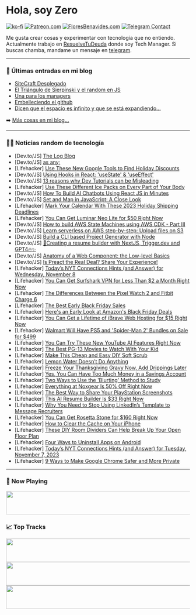 # Hola, soy Zero

[![ko-fi](https://ko-fi.com/img/githubbutton_sm.svg)](https://ko-fi.com/J3J4N0LUK)
[![Patreon.com](https://img.shields.io/endpoint.svg?url=https%3A%2F%2Fshieldsio-patreon.vercel.app%2Fapi%3Fusername%3Dzerodragon%26type%3Dpatrons&style=for-the-badge)](https://patreon.com/zerodragon)
[![FloresBenavides.com](https://img.shields.io/website?down_message=oops&label=MiBlog&style=for-the-badge&up_message=online&url=https%3A%2F%2Ffloresbenavides.com)](https://floresbenavides.com)
[![Telegram Contact](https://img.shields.io/badge/escr%C3%ADbeme-ZeroDragon-%2326A5E4?style=for-the-badge&logo=telegram)](https://t.me/zerodragon)

Me gusta crear cosas y experimentar con tecnología que no entiendo.
Actualmente trabajo en [ResuelveTuDeuda](http://github.com/resuelve) donde soy Tech Manager.
Si buscas chamba, mandame un mensaje en [telegram](https://t.me/zerodragon).

---

### 📕 Últimas entradas en mi blog
<!-- BLOG-POST-LIST:START -->
- [SiteCraft Desplegado](https://floresbenavides.com/sitecraft-desplegado/)
- [El Triángulo de Sierpinski y el random en JS](https://floresbenavides.com/el-triangulo-de-sierpinski-y-el-random-en-js/)
- [Una para los managers](https://floresbenavides.com/una-para-los-managers/)
- [Embelleciendo el github](https://floresbenavides.com/embelleciendo-el-github/)
- [Dicen que el espacio es infinito y que se está expandiendo…](https://floresbenavides.com/dicen-que-el-espacio-es-infinito-y-que-se-esta-expandiendo/)
<!-- BLOG-POST-LIST:END -->

➡️ [Más cosas en mi blog...](https://floresbenavides.com)

---

### 👨‍💻 Noticias random de tecnología
<!-- TECH-POSTS:START -->
- [Dev.to/JS] [The Log Blog](https://dev.to/shokuninja/the-log-blog-2mo1)
- [Dev.to/JS] [as any;](https://dev.to/manuartero/as-any-1ah3)
- [Lifehacker] [Use These New Google Tools to Find Holiday Discounts](https://lifehacker.com/use-these-new-google-tools-to-find-holiday-discounts-1851001880)
- [Dev.to/JS] [Using Hooks in React: &#39;useState&#39; &amp; &#39;useEffect&#39;](https://dev.to/tmarku4/using-hooks-in-react-usestate-useeffect-20mj)
- [Dev.to/JS] [13 reasons why Dev Tutorials can be Misleading](https://dev.to/rickdelpo1/13-reasons-why-dev-tutorials-can-be-misleading-2bfn)
- [Lifehacker] [Use These Different Ice Packs on Every Part of Your Body](https://lifehacker.com/use-these-different-ice-packs-on-every-part-of-your-bod-1851001868)
- [Dev.to/JS] [How To Build AI Chatbots Using React JS in Minutes](https://dev.to/salmenus/how-to-build-ai-chatbots-using-react-js-in-minutes-1j67)
- [Dev.to/JS] [Set and Map in JavaScript: A Close Look](https://dev.to/rasaf_ibrahim/set-and-map-in-javascript-a-close-look-h01)
- [Lifehacker] [Mark Your Calendar With These 2023 Holiday Shipping Deadlines](https://lifehacker.com/mark-your-calendar-with-these-2023-holiday-shipping-dea-1851000806)
- [Lifehacker] [You Can Get Luminar Neo Lite for $50 Right Now](https://lifehacker.com/you-can-get-luminar-neo-lite-for-50-right-now-1850991219)
- [Dev.to/JS] [How to build AWS State Machines using AWS CDK - Part III](https://dev.to/aws-builders/how-to-build-aws-state-machines-using-aws-cdk-part-iii-4ok9)
- [Dev.to/JS] [Learn serverless on AWS step-by-step: Upload files on S3](https://dev.to/pchol22/learn-serverless-on-aws-step-by-step-upload-files-on-s3-50d4)
- [Dev.to/JS] [Build a CLI based Project Generator with Node](https://dev.to/ghostaram/build-a-cli-based-project-generator-with-node-56ld)
- [Dev.to/JS] [🚀Creating a resume builder with NextJS, Trigger.dev and GPT4🔥✨](https://dev.to/triggerdotdev/creating-a-resume-builder-with-nextjs-triggerdev-and-gpt4-4gmf)
- [Dev.to/JS] [Anatomy of a Web Component: the Low-level Basics](https://dev.to/andyjessop/anatomy-of-a-web-component-the-low-level-basics-3gpp)
- [Dev.to/JS] [Is Preact the Real Deal? Share Your Experience!](https://dev.to/opensourcee/is-preact-the-real-deal-share-your-experience-3fb)
- [Lifehacker] [Today’s NYT Connections Hints &lpar;and Answer&rpar; for Wednesday, November 8](https://lifehacker.com/nyt-connections-answer-today-november-8-2023-1850998488)
- [Lifehacker] [You Can Get Surfshark VPN for Less Than $2 a Month Right Now](https://lifehacker.com/you-can-get-surfshark-vpn-for-less-than-2-a-month-righ-1850991206)
- [Lifehacker] [The Differences Between the Pixel Watch 2 and Fitbit Charge 6](https://lifehacker.com/the-differences-between-the-pixel-watch-2-and-fitbit-ch-1850999470)
- [Lifehacker] [The Best Early Black Friday Sales](https://lifehacker.com/what-to-expect-this-black-friday-1850941407)
- [Lifehacker] [Here&#39;s an Early Look at Amazon&#39;s Black Friday Deals](https://lifehacker.com/heres-an-early-look-at-amazons-black-friday-deals-1851000539)
- [Lifehacker] [You Can Get a Lifetime of iBrave Web Hosting for $15 Right Now](https://lifehacker.com/you-can-get-a-lifetime-of-ibrave-web-hosting-for-15-ri-1850991050)
- [Lifehacker] [Walmart Will Have PS5 and &#39;Spider-Man 2&#39; Bundles on Sale for $499](https://lifehacker.com/walmart-will-have-ps5-and-spider-man-2-bundles-on-sale-1851000160)
- [Lifehacker] [You Can Try These New YouTube AI Features Right Now](https://lifehacker.com/you-can-try-these-new-youtube-ai-features-right-now-1851000046)
- [Lifehacker] [The Best PG-13 Movies to Watch With Your Kid](https://lifehacker.com/the-best-pg-13-movies-to-watch-with-your-kid-1850999306)
- [Lifehacker] [Make This Cheap and Easy DIY Soft Scrub](https://lifehacker.com/homemade-soft-scrub-recipe-1850999667)
- [Lifehacker] [Lemon Water Doesn’t Do Anything](https://lifehacker.com/lemon-water-doesn-t-do-anything-1822932908)
- [Lifehacker] [Freeze Your Thanksgiving Gravy Now, Add Drippings Later](https://lifehacker.com/freeze-your-thanksgiving-gravy-now-add-drippings-later-1850999490)
- [Lifehacker] [Yes, You Can Have Too Much Money in a Savings Account](https://lifehacker.com/yes-you-can-have-too-much-money-in-a-savings-account-1850999287)
- [Lifehacker] [Two Ways to Use the &#39;Blurting&#39; Method to Study](https://lifehacker.com/two-ways-to-use-the-blurting-method-to-study-1850999140)
- [Lifehacker] [Everything at Noxgear Is 50% Off Right Now](https://lifehacker.com/everything-at-noxgear-is-50-off-right-now-1850998913)
- [Lifehacker] [The Best Way to Share Your PlayStation Screenshots](https://lifehacker.com/the-best-way-to-share-your-playstation-screenshots-1850998668)
- [Lifehacker] [This AI Resume Builder Is $33 Right Now](https://lifehacker.com/this-ai-resume-builder-is-33-right-now-1850991002)
- [Lifehacker] [Why You Need to Stop Using LinkedIn’s Template to Message Recruiters](https://lifehacker.com/why-you-need-to-stop-using-linkedin-s-template-to-messa-1850993125)
- [Lifehacker] [You Can Get Rosetta Stone for $160 Right Now](https://lifehacker.com/you-can-get-rosetta-stone-for-160-right-now-1850991143)
- [Lifehacker] [How to Clear the Cache on Your iPhone](https://lifehacker.com/how-to-clear-the-cache-on-your-iphone-1850998050)
- [Lifehacker] [These DIY Room Dividers Can Help Break Up Your Open Floor Plan](https://lifehacker.com/these-diy-room-dividers-can-help-break-up-your-open-flo-1850997451)
- [Lifehacker] [Four Ways to Uninstall Apps on Android](https://lifehacker.com/how-to-uninstall-apps-on-android-1850996319)
- [Lifehacker] [Today’s NYT Connections Hints &lpar;and Answer&rpar; for Tuesday, November 7, 2023](https://lifehacker.com/nyt-connections-answer-today-november-7-2023-1850994832)
- [Lifehacker] [9 Ways to Make Google Chrome Safer and More Private](https://lifehacker.com/change-these-default-chrome-privacy-settings-1848561036)<!-- TECH-POSTS:END -->

---

### 🎵 Now Playing
<a href="https://spotify-now-playing-dun.vercel.app/now-playing?open"><img src="https://spotify-now-playing-dun.vercel.app/now-playing" width="540" height="64"></a>

### 📈 Top Tracks
<a href="https://spotify-now-playing-dun.vercel.app/top-tracks?i=1&open"><img src="https://spotify-now-playing-dun.vercel.app/top-tracks?i=1" width="540" height="64"></a>
<a href="https://spotify-now-playing-dun.vercel.app/top-tracks?i=2&open"><img src="https://spotify-now-playing-dun.vercel.app/top-tracks?i=2" width="540" height="64"></a>
<a href="https://spotify-now-playing-dun.vercel.app/top-tracks?i=3&open"><img src="https://spotify-now-playing-dun.vercel.app/top-tracks?i=3" width="540" height="64"></a>
